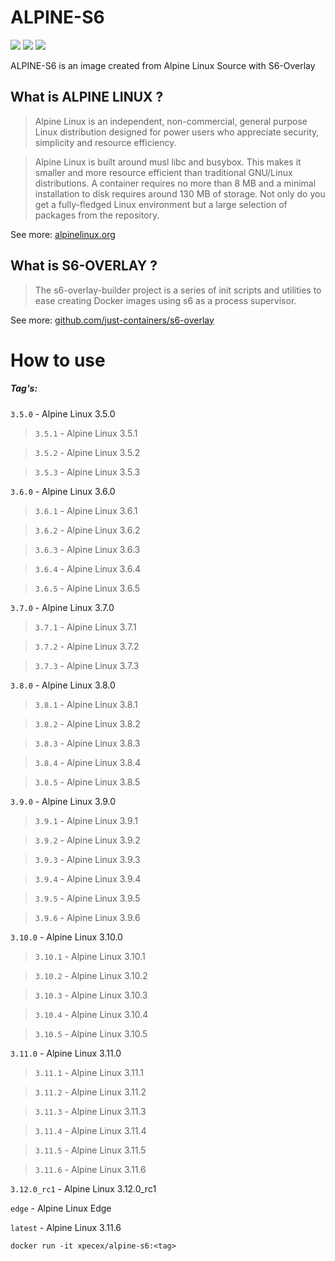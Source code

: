 # ALPINE-S6
[![](https://images.microbadger.com/badges/image/xpecex/alpine-s6.svg)](https://microbadger.com/images/xpecex/alpine-s6 "Get your own image badge on microbadger.com") [![](https://images.microbadger.com/badges/version/xpecex/alpine-s6.svg)](https://microbadger.com/images/xpecex/alpine-s6 "Get your own version badge on microbadger.com") [![](https://api.travis-ci.org/xpecex/alpine-s6.svg?branch=master)](https://travis-ci.org/github/xpecex/alpine-s6)

ALPINE-S6 is an image created from Alpine Linux Source with S6-Overlay



## What is ALPINE LINUX ?
>Alpine Linux is an independent, non-commercial, general purpose Linux distribution designed for power users who appreciate security, simplicity and resource efficiency.

>Alpine Linux is built around musl libc and busybox. This makes it smaller and more resource efficient than traditional GNU/Linux distributions. A container requires no more than 8 MB and a minimal installation to disk requires around 130 MB of storage. Not only do you get a fully-fledged Linux environment but a large selection of packages from the repository.

See more: [alpinelinux.org](https://alpinelinux.org/about/)



## What is S6-OVERLAY ?
>The s6-overlay-builder project is a series of init scripts and utilities to ease creating Docker images using s6 as a process supervisor.

See more: [github.com/just-containers/s6-overlay](https://github.com/just-containers/s6-overlay#s6-overlay-)



# How to use
##### Tag's:

`3.5.0` - Alpine Linux 3.5.0

>`3.5.1` - Alpine Linux 3.5.1

>`3.5.2` - Alpine Linux 3.5.2

>`3.5.3` - Alpine Linux 3.5.3


`3.6.0` - Alpine Linux 3.6.0

>`3.6.1` - Alpine Linux 3.6.1

>`3.6.2` - Alpine Linux 3.6.2

>`3.6.3` - Alpine Linux 3.6.3

>`3.6.4` - Alpine Linux 3.6.4

>`3.6.5` - Alpine Linux 3.6.5


`3.7.0` - Alpine Linux 3.7.0

>`3.7.1` - Alpine Linux 3.7.1

>`3.7.2` - Alpine Linux 3.7.2

>`3.7.3` - Alpine Linux 3.7.3


`3.8.0` - Alpine Linux 3.8.0

>`3.8.1` - Alpine Linux 3.8.1

>`3.8.2` - Alpine Linux 3.8.2

>`3.8.3` - Alpine Linux 3.8.3

>`3.8.4` - Alpine Linux 3.8.4

>`3.8.5` - Alpine Linux 3.8.5


`3.9.0` - Alpine Linux 3.9.0

>`3.9.1` - Alpine Linux 3.9.1

>`3.9.2` - Alpine Linux 3.9.2

>`3.9.3` - Alpine Linux 3.9.3

>`3.9.4` - Alpine Linux 3.9.4

>`3.9.5` - Alpine Linux 3.9.5

>`3.9.6` - Alpine Linux 3.9.6


`3.10.0` - Alpine Linux 3.10.0

>`3.10.1` - Alpine Linux 3.10.1

>`3.10.2` - Alpine Linux 3.10.2

>`3.10.3` - Alpine Linux 3.10.3

>`3.10.4` - Alpine Linux 3.10.4

>`3.10.5` - Alpine Linux 3.10.5


`3.11.0` - Alpine Linux 3.11.0

>`3.11.1` - Alpine Linux 3.11.1

>`3.11.2` - Alpine Linux 3.11.2

>`3.11.3` - Alpine Linux 3.11.3

>`3.11.4` - Alpine Linux 3.11.4

>`3.11.5` - Alpine Linux 3.11.5

>`3.11.6` - Alpine Linux 3.11.6


`3.12.0_rc1` - Alpine Linux 3.12.0_rc1


`edge` - Alpine Linux Edge


`latest` - Alpine Linux 3.11.6


`docker run -it xpecex/alpine-s6:<tag>`
